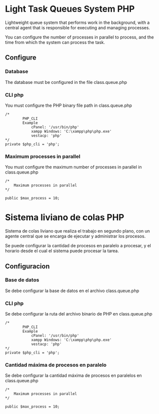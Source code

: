 # Light Task Queues System PHP
Lightweight queue system that performs work in the background, with a central agent that is responsible for executing and managing processes.

You can configure the number of processes in parallel to process, and the time from which the system can process the task.

## Configure

### Database
The database must be configured in the file class.queue.php

### CLI php
You must configure the PHP binary file path in class.queue.php

```
/*
		PHP_CLI
		Example
			cPanel: '/usr/bin/php'
			xampp Windows: 'C:\xampp\php\php.exe'
			vestacp: 'php'
*/
private $php_cli = 'php';
```

### Maximum processes in parallel
You must configure the maximum number of processes in parallel in class.queue.php
```
/*
	Maximum processes in parallel
*/
	
public $max_process = 10;
```


# Sistema liviano de colas PHP
Sistema de colas liviano que realiza el trabajo en segundo plano, con un agente central que se encarga de ejecutar y administrar los procesos. 

Se puede configurar la cantidad de procesos en paralelo a procesar, y el horario desde el cual el sistema puede procesar la tarea.

## Configuracion

### Base de datos
Se debe configurar la base de datos en el archivo class.queue.php

### CLI php
Se debe configurar la ruta del archivo binario de PHP en class.queue.php

```
/*
		PHP_CLI
		Example
			cPanel: '/usr/bin/php'
			xampp Windows: 'C:\xampp\php\php.exe'
			vestacp: 'php'
*/
private $php_cli = 'php';
```

### Cantidad máxima de procesos en paralelo
Se debe configurar la cantidad máxima de procesos en paralelos en class.queue.php
```
/*
	Maximum processes in parallel
*/
	
public $max_process = 10;
```
